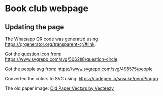 # Book club webpage


## Updating the page

The Whatsapp QR code was generated using https://qrgenerator.org/transparent-qr/#link.

Got the question icon from: https://www.svgrepo.com/svg/506288/question-circle

Got the people svg from: https://www.svgrepo.com/svg/495575/people

Converted the colors to SVG using: https://codepen.io/sosuke/pen/Pjoqqp

The old paper image:
<a href="https://www.vecteezy.com/free-vector/old-paper">Old Paper Vectors by Vecteezy</a>
